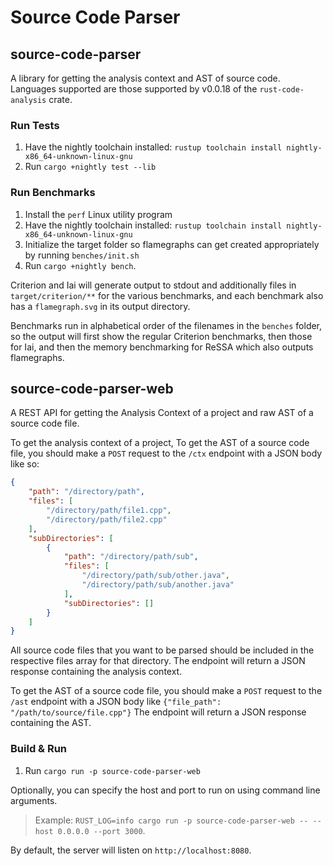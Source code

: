 # Source Code Parser

## source-code-parser
A library for getting the analysis context and AST of source code. Languages supported are those supported by v0.0.18 of the `rust-code-analysis` crate.

### Run Tests
1. Have the nightly toolchain installed: `rustup toolchain install nightly-x86_64-unknown-linux-gnu`
2. Run `cargo +nightly test --lib`

### Run Benchmarks
1. Install the `perf` Linux utility program
2. Have the nightly toolchain installed: `rustup toolchain install nightly-x86_64-unknown-linux-gnu`
3. Initialize the target folder so flamegraphs can get created appropriately by running `benches/init.sh`
4. Run `cargo +nightly bench`.

Criterion and Iai will generate output to stdout and additionally files in `target/criterion/**` for the various benchmarks, and each benchmark also has a `flamegraph.svg` in its output directory.

Benchmarks run in alphabetical order of the filenames in the `benches` folder, so the output will first show the regular Criterion benchmarks, then those for Iai, and then the memory benchmarking for ReSSA which also outputs flamegraphs.

## source-code-parser-web
A REST API for getting the Analysis Context of a project and raw AST of a source code file.

To get the analysis context of a project, To get the AST of a source code file, you should make a `POST` request to the `/ctx` endpoint with a JSON body like so:
```json
{
    "path": "/directory/path",
    "files": [
        "/directory/path/file1.cpp",
        "/directory/path/file2.cpp"
    ],
    "subDirectories": [
        {
            "path": "/directory/path/sub",
            "files": [
                "/directory/path/sub/other.java",
                "/directory/path/sub/another.java"
            ],
            "subDirectories": []
        }
    ]
}
```
All source code files that you want to be parsed should be included in the respective files array for that directory. The endpoint will return a JSON response containing the analysis context.

To get the AST of a source code file, you should make a `POST` request to the `/ast` endpoint with a JSON body like `{"file_path": "/path/to/source/file.cpp"}` The endpoint will return a JSON response containing the AST.

### Build & Run
1. Run `cargo run -p source-code-parser-web`

Optionally, you can specify the host and port to run on using command line arguments.    
>Example: `RUST_LOG=info cargo run -p source-code-parser-web -- --host 0.0.0.0 --port 3000`.     
 
By default, the server will listen on `http://localhost:8080`.